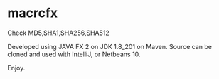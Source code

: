 # macrcfx
Check MD5,SHA1,SHA256,SHA512

Developed using JAVA FX 2 on JDK 1.8_201 on Maven.
Source can be cloned and used with IntelliJ, or Netbeans 10.

Enjoy.
